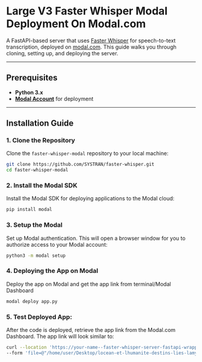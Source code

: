 # Large V3 Faster Whisper Modal Deployment On Modal.com 

A FastAPI-based server that uses [Faster Whisper](https://github.com/guillaumekln/faster-whisper) for speech-to-text transcription, deployed on [modal.com](https://modal.com). This guide walks you through cloning, setting up, and deploying the server.

---

## Prerequisites

- **Python 3.x**
- **[Modal Account](https://modal.com)** for deployment

---

## Installation Guide

### 1. Clone the Repository

Clone the `faster-whisper-modal` repository to your local machine:

```bash
git clone https://github.com/SYSTRAN/faster-whisper.git
cd faster-whisper-modal
```


### 2. Install the Modal SDK
Install the Modal SDK for deploying applications to the Modal cloud:

```bash
pip install modal
```

### 3. Setup the Modal
Set up Modal authentication. This will open a browser window for you to authorize access to your Modal account:
```bash
python3 -m modal setup
```

### 4. Deploying the App on Modal
Deploy the app on Modal and get the app link from terminal/Modal Dashboard
```bash 
modal deploy app.py    
```

### 5. Test Deployed App:
After the code is deployed, retrieve the app link from the Modal.com Dashboard. The app link will look similar to:

```bash 
curl --location 'https://your-name--faster-whisper-server-fastapi-wrapper.modal.run/transcribe' \
--form 'file=@"/home/user/Desktop/locean-et-lhumanite-destins-lies-lamya-essemlali-tedxorleans-128-ytshorts.savetube.me.mp3"'
```